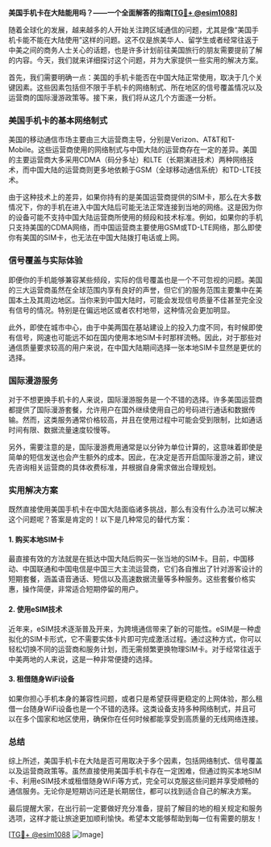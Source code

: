 **美国手机卡在大陆能用吗？——一个全面解答的指南[[TG💪+ @esim1088](https://t.me/s/esim1088)]**

随着全球化的发展，越来越多的人开始关注跨区域通信的问题，尤其是像“美国手机卡能不能在大陆使用”这样的问题。这不仅是旅美华人、留学生或者经常往返于中美之间的商务人士关心的话题，也是许多计划前往美国旅行的朋友需要提前了解的内容。今天，我们就来详细探讨这个问题，并为大家提供一些实用的解决方案。

首先，我们需要明确一点：美国的手机卡能否在中国大陆正常使用，取决于几个关键因素。这些因素包括但不限于手机卡的网络制式、所在地区的信号覆盖情况以及运营商的国际漫游政策等。接下来，我们将从这几个方面逐一分析。

### 美国手机卡的基本网络制式

美国的移动通信市场主要由三大运营商主导，分别是Verizon、AT&T和T-Mobile。这些运营商使用的网络制式与中国大陆的运营商存在一定的差异。美国的主要运营商大多采用CDMA（码分多址）和LTE（长期演进技术）两种网络技术，而中国大陆的运营商则更多地依赖于GSM（全球移动通信系统）和TD-LTE技术。

由于这种技术上的差异，如果你持有的是美国运营商提供的SIM卡，那么在大多数情况下，你的手机在进入中国大陆后可能无法正常连接到当地的网络。这是因为你的设备可能不支持中国大陆运营商所使用的频段和技术标准。例如，如果你的手机只支持美国的CDMA网络，而中国运营商主要使用GSM或TD-LTE网络，那么即使你有美国的SIM卡，也无法在中国大陆拨打电话或上网。

### 信号覆盖与实际体验

即便你的手机能够兼容某些频段，实际的信号覆盖也是一个不可忽视的问题。美国的三大运营商虽然在全球范围内享有良好的声誉，但它们的服务范围主要集中在美国本土及其周边地区。当你来到中国大陆时，可能会发现信号质量不佳甚至完全没有信号的情况。特别是在偏远地区或者农村地带，这种情况会更加明显。

此外，即使在城市中心，由于中美两国在基站建设上的投入力度不同，有时候即使有信号，网速也可能远不如在国内使用本地SIM卡时那样流畅。因此，对于那些对通信质量要求较高的用户来说，在中国大陆期间选择一张本地SIM卡显然是更优的选择。

### 国际漫游服务

对于不想更换手机卡的人来说，国际漫游服务是一个不错的选择。许多美国运营商都提供了国际漫游套餐，允许用户在国外继续使用自己的号码进行通话和数据传输。然而，这类服务通常价格较高，并且在使用过程中可能会受到限制，比如通话时间有限、数据流量速度较慢等。

另外，需要注意的是，国际漫游费用通常是以分钟为单位计算的，这意味着即使是简单的短信发送也会产生额外的成本。因此，在决定是否开启国际漫游之前，建议先咨询相关运营商的具体收费标准，并根据自身需求做出合理规划。

### 实用解决方案

既然直接使用美国手机卡在中国大陆面临诸多挑战，那么有没有什么办法可以解决这个问题呢？答案是肯定的！以下是几种常见的替代方案：

#### 1. 购买本地SIM卡

最直接有效的方法就是在抵达中国大陆后购买一张当地的SIM卡。目前，中国移动、中国联通和中国电信是中国三大主流运营商，它们各自推出了针对游客设计的短期套餐，涵盖语音通话、短信以及高速数据流量等多种服务。这些套餐价格实惠，操作简便，非常适合短期停留的用户。

#### 2. 使用eSIM技术

近年来，eSIM技术逐渐普及开来，为跨境通信带来了新的可能性。eSIM是一种虚拟化的SIM卡形式，它不需要实体卡片即可完成激活过程。通过这种方式，你可以轻松切换不同的运营商和服务计划，而无需频繁更换物理SIM卡。对于经常往返于中美两地的人来说，这是一种非常便捷的选择。

#### 3. 租借随身WiFi设备

如果你担心手机本身的兼容性问题，或者只是希望获得更稳定的上网体验，那么租借一台随身WiFi设备也是一个不错的选择。这类设备支持多种网络制式，并且可以在多个国家和地区使用，确保你在任何时候都能享受到高质量的无线网络连接。

### 总结

综上所述，美国手机卡在大陆是否可用取决于多个因素，包括网络制式、信号覆盖以及运营商政策等。虽然直接使用美国手机卡存在一定困难，但通过购买本地SIM卡、利用eSIM技术或租借随身WiFi等方式，完全可以克服这些问题并享受顺畅的通信服务。无论你是短期访问还是长期居住，都可以找到适合自己的解决方案。

最后提醒大家，在出行前一定要做好充分准备，提前了解目的地的相关规定和服务选项，这样才能让旅途更加顺利愉快。希望本文能够帮助到每一位有需要的朋友！

[[TG💪+ @esim1088](https://t.me/s/esim1088) ![Image](https://i.postimg.cc/4NQfJmqS/Snipaste-2025-05-13-00-14-12.png)]